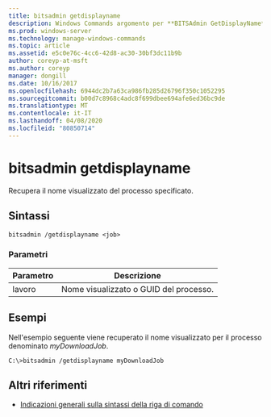 ```yaml
---
title: bitsadmin getdisplayname
description: Windows Commands argomento per **BITSAdmin GetDisplayName**, che recupera il nome visualizzato del processo specificato.
ms.prod: windows-server
ms.technology: manage-windows-commands
ms.topic: article
ms.assetid: e5c0e76c-4cc6-42d8-ac30-30bf3dc11b9b
author: coreyp-at-msft
ms.author: coreyp
manager: dongill
ms.date: 10/16/2017
ms.openlocfilehash: 6944dc2b7a63ca986fb285d26796f350c1052295
ms.sourcegitcommit: b00d7c8968c4adc8f699dbee694afe6ed36bc9de
ms.translationtype: MT
ms.contentlocale: it-IT
ms.lasthandoff: 04/08/2020
ms.locfileid: "80850714"
---
```

# <a name="bitsadmin-getdisplayname"></a>bitsadmin getdisplayname

Recupera il nome visualizzato del processo specificato.

## <a name="syntax"></a>Sintassi

```
bitsadmin /getdisplayname <job>
```

### <a name="parameters"></a>Parametri

| Parametro | Descrizione |
| -------------- | -------------- |
| lavoro | Nome visualizzato o GUID del processo. |

## <a name="examples"></a><a name=BKMK_examples></a>Esempi

Nell'esempio seguente viene recuperato il nome visualizzato per il processo denominato *myDownloadJob*.

```
C:\>bitsadmin /getdisplayname myDownloadJob
```

## <a name="additional-references"></a>Altri riferimenti

- [Indicazioni generali sulla sintassi della riga di comando](command-line-syntax-key.md)